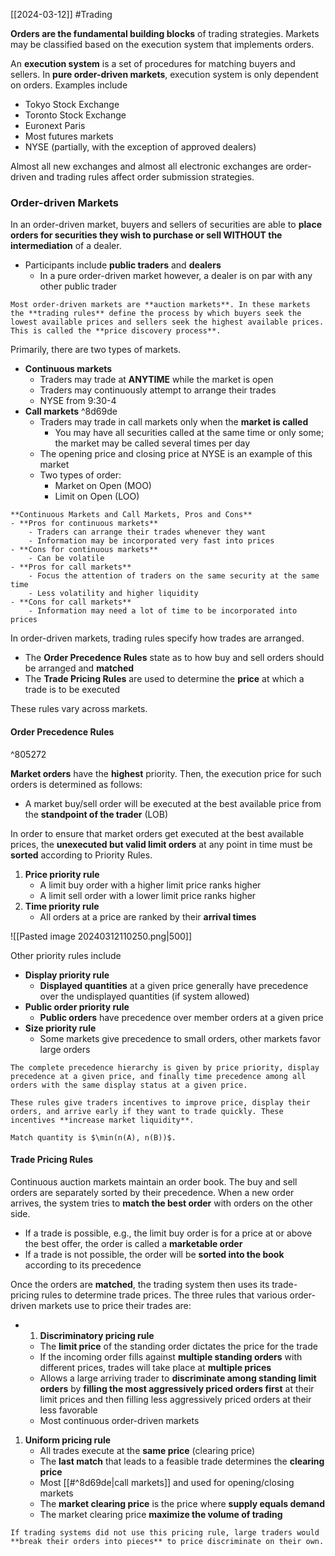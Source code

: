 [[2024-03-12]] #Trading 

**Orders are the fundamental building blocks** of trading strategies. Markets may be classified based on the execution system that implements orders.

An **execution system** is a set of procedures for matching buyers and sellers. In **pure order-driven markets**, execution system is only dependent on orders. Examples include 
- Tokyo Stock Exchange 
- Toronto Stock Exchange 
- Euronext Paris  
- Most futures markets
- NYSE (partially, with the exception of approved dealers)

Almost all new exchanges and almost all electronic exchanges are order-driven and trading rules affect order submission strategies.

### Order-driven Markets 
In an order-driven market, buyers and sellers of securities are able to **place orders for securities they wish to purchase or sell WITHOUT the intermediation** of a dealer.
- Participants include **public traders** and **dealers**
	- In a pure order-driven market however, a dealer is on par with any other public trader

```ad-note
Most order-driven markets are **auction markets**. In these markets the **trading rules** define the process by which buyers seek the lowest available prices and sellers seek the highest available prices. This is called the **price discovery process**.
```

Primarily, there are two types of markets.
- **Continuous markets**
	- Traders may trade at **ANYTIME** while the market is open
	- Traders may continuously attempt to arrange their trades
	- NYSE from 9:30-4
- **Call markets** ^8d69de
	- Traders may trade in call markets only when the **market is called**
		- You may have all securities called at the same time or only some; the market may be called several times per day
	- The opening price and closing price at NYSE is an example of this market
	- Two types of order:
		- Market on Open (MOO)
		- Limit on Open (LOO)

```ad-summary
**Continuous Markets and Call Markets, Pros and Cons**
- **Pros for continuous markets**
	- Traders can arrange their trades whenever they want 
	- Information may be incorporated very fast into prices 
- **Cons for continuous markets**
	- Can be volatile
- **Pros for call markets**
	- Focus the attention of traders on the same security at the same time 
	- Less volatility and higher liquidity
- **Cons for call markets**
	- Information may need a lot of time to be incorporated into prices
```

In order-driven markets, trading rules specify how trades are arranged.
- The **Order Precedence Rules** state as to how buy and sell orders should be arranged and **matched**
- The **Trade Pricing Rules** are used to determine the **price** at which a trade is to be executed

These rules vary across markets.

#### Order Precedence Rules 

^805272

**Market orders** have the **highest** priority. Then, the execution price for such orders is determined as follows:
- A market buy/sell order will be executed at the best available price from the **standpoint of the trader** (LOB)

In order to ensure that market orders get executed at the best available prices, the **unexecuted but valid limit orders** at any point in time must be **sorted** according to Priority Rules.
1. **Price priority rule**
	- A limit buy order with a higher limit price ranks higher
	- A limit sell order with a lower limit price ranks higher
2. **Time priority rule**
	- All orders at a price are ranked by their **arrival times**

![[Pasted image 20240312110250.png|500]]

Other priority rules include
- **Display priority rule**
	- **Displayed quantities** at a given price generally have precedence over the undisplayed quantities (if system allowed)
- **Public order priority rule**
	- **Public orders** have precedence over member orders at a given price
- **Size priority rule**
	- Some markets give precedence to small orders, other markets favor large orders 

```ad-summary
The complete precedence hierarchy is given by price priority, display precedence at a given price, and finally time precedence among all orders with the same display status at a given price. 

These rules give traders incentives to improve price, display their orders, and arrive early if they want to trade quickly. These incentives **increase market liquidity**.

Match quantity is $\min(n(A), n(B))$.
```

#### Trade Pricing Rules
Continuous auction markets maintain an order book. The buy and sell orders are separately sorted by their precedence. When a new order arrives, the system tries to **match the best order** with orders on the other side.
- If a trade is possible, e.g., the limit buy order is for a price at or above the best offer, the order is called a **marketable order**
- If a trade is not possible, the order will be **sorted into the book** according to its precedence

Once the orders are **matched**, the trading system then uses its trade-pricing rules to determine trade prices. The three rules that various order-driven markets use to price their trades are:
- 1. **Discriminatory pricing rule**
	- The **limit price** of the standing order dictates the price for the trade
	- If the incoming order fills against **multiple standing orders** with different prices, trades will take place at **multiple prices**
	- Allows a large arriving trader to **discriminate among standing limit orders** by **filling the most aggressively priced orders first** at their limit prices and then filling less aggressively priced orders at their less favorable
	- Most continuous order-driven markets
1. **Uniform pricing rule**
	- All trades execute at the **same price** (clearing price)
	- The **last match** that leads to a feasible trade determines the **clearing price**
	- Most [[#^8d69de|call markets]] and used for opening/closing markets
	- The **market clearing price** is the price where **supply equals demand**
	- The market clearing price **maximize the volume of trading**

```ad-note
If trading systems did not use this pricing rule, large traders would **break their orders into pieces** to price discriminate on their own.
```
